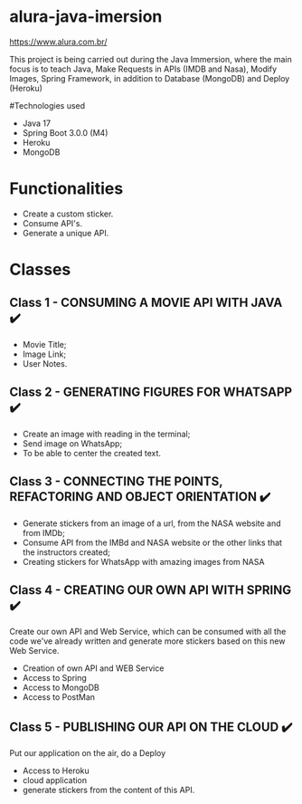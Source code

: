# alura-java-imersion

https://www.alura.com.br/

This project is being carried out during the Java Immersion, where the main focus is to teach Java, Make Requests in APIs (IMDB and Nasa), Modify Images, Spring Framework, in addition to Database (MongoDB) and Deploy (Heroku)

#Technologies used

* Java 17
* Spring Boot 3.0.0 (M4)
* Heroku
* MongoDB

# Functionalities

* Create a custom sticker.
* Consume API's.
* Generate a unique API.

# Classes

## Class 1 - CONSUMING A MOVIE API WITH JAVA ✔️

- Movie Title;
- Image Link;
- User Notes.

## Class 2 - GENERATING FIGURES FOR WHATSAPP ✔️

- Create an image with reading in the terminal;
- Send image on WhatsApp;
- To be able to center the created text.

## Class 3 - CONNECTING THE POINTS, REFACTORING AND OBJECT ORIENTATION ✔️

- Generate stickers from an image of a url, from the NASA website and from IMDb;
- Consume API from the IMBd and NASA website or the other links that the instructors created;
- Creating stickers for WhatsApp with amazing images from NASA

## Class 4 - CREATING OUR OWN API WITH SPRING ✔️

Create our own API and Web Service, which can be consumed with all the code we've already written and generate more stickers based on this new Web Service.

- Creation of own API and WEB Service
- Access to Spring
- Access to MongoDB
- Access to PostMan

## Class 5 - PUBLISHING OUR API ON THE CLOUD ✔️

Put our application on the air, do a Deploy

- Access to Heroku
- cloud application
- generate stickers from the content of this API.
